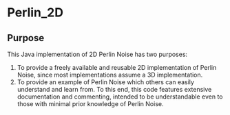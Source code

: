 # Perlin_2D
## Purpose
This Java implementation of 2D Perlin Noise has two purposes:
1. To provide a freely available and reusable 2D implementation of Perlin Noise, since most implementations assume a 3D implementation.
2. To provide an example of Perlin Noise which others can easily understand and learn from. To this end, this code features extensive documentation and commenting, intended to be understandable even to those with minimal prior knowledge of Perlin Noise.
